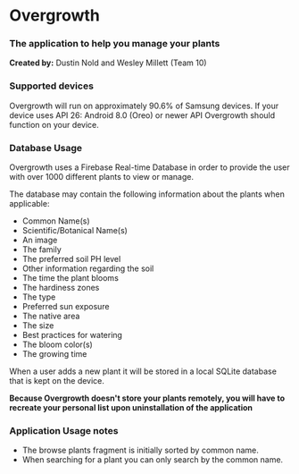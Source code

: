 # Overgrowth
### The application to help you manage your plants

**Created by:**
Dustin Nold and Wesley Millett (Team 10)

### Supported devices
Overgrowth will run on approximately 90.6% of Samsung devices. If your device uses API 26: Android 8.0 (Oreo) or newer API Overgrowth should function on your device.

### Database Usage
Overgrowth uses a Firebase Real-time Database in order to provide the user with over 1000 different plants to view or manage. 

The database may contain the following information about the plants when applicable:
- Common Name(s)
- Scientific/Botanical Name(s)
- An image
- The family
- The preferred soil PH level
- Other information regarding the soil
- The time the plant blooms
- The hardiness zones
- The type
- Preferred sun exposure
- The native area
- The size
- Best practices for watering
- The bloom color(s)
- The growing time

When a user adds a new plant it will be stored in a local SQLite database that is kept on the device.


**Because Overgrowth doesn't store your plants remotely, you will have to recreate your personal list upon uninstallation of the application**

### Application Usage notes

- The browse plants fragment is initially sorted by common name.
- When searching for a plant you can only search by the common name.
